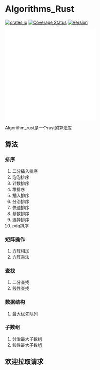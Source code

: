 # Algorithms_Rust
[![crates.io](https://img.shields.io/crates/dr/algorithm_rust)](https://crates.io/crates/algorithm_rust)
[![Coverage Status](https://coveralls.io/repos/github/donjuanplatinum/Rust_Algorithms/badge.svg?branch=main)](https://coveralls.io/github/donjuanplatinum/Rust_Algorithms?branch=main)
[![Version](https://img.shields.io/crates/v/algorithm_rust)](https://crates.io/crates/algorithm_rust)

[![Chinese](./README.zh.md)](./README.zh.md)
[![English](./README.md)](./README.md)

Algorithm_rust是一个rust的算法库

## 算法
### 排序
1. 二分插入排序
2. 泡泡排序
3. 计数排序
4. 堆排序
5. 插入排序
6. 分治排序
7. 快速排序
8. 基数排序
9. 选择排序
10. pdq排序
### 矩阵操作
1. 方阵相加
2. 方阵乘法

### 查找
1. 二分查找
2. 线性查找

### 数据结构
1. 最大优先队列

### 子数组
1. 分治最大子数组
2. 线性最大子数组

## 欢迎拉取请求

